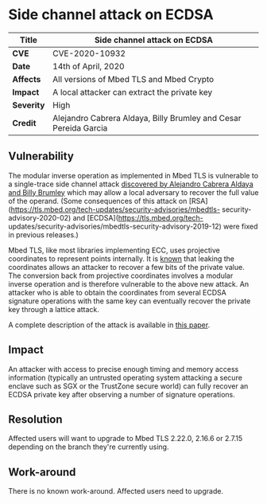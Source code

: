 # Side channel attack on ECDSA

**Title** |  Side channel attack on ECDSA
---|---
**CVE** |  CVE-2020-10932
**Date** |  14th of April, 2020
**Affects** |  All versions of Mbed TLS and Mbed Crypto
**Impact** |  A local attacker can extract the private key
**Severity** |  High
**Credit** |  Alejandro Cabrera Aldaya, Billy Brumley and Cesar Pereida Garcia

## Vulnerability

The modular inverse operation as implemented in Mbed TLS is vulnerable to a
single-trace side channel attack [discovered by Alejandro Cabrera Aldaya and
Billy Brumley](https://eprint.iacr.org/2020/055) which may allow a local
adversary to recover the full value of the operand. (Some consequences of this
attack on [RSA](https://tls.mbed.org/tech-updates/security-advisories/mbedtls-
security-advisory-2020-02) and [ECDSA](https://tls.mbed.org/tech-
updates/security-advisories/mbedtls-security-advisory-2019-12) were fixed in
previous releases.)

Mbed TLS, like most libraries implementing ECC, uses projective coordinates to
represent points internally. It is [known](https://eprint.iacr.org/2003/191)
that leaking the coordinates allows an attacker to recover a few bits of the
private value. The conversion back from projective coordinates involves a
modular inverse operation and is therefore vulnerable to the above new attack.
An attacker who is able to obtain the coordinates from several ECDSA signature
operations with the same key can eventually recover the private key through a
lattice attack.

A complete description of the attack is available in [this
paper](https://eprint.iacr.org/2020/432.pdf).

## Impact

An attacker with access to precise enough timing and memory access information
(typically an untrusted operating system attacking a secure enclave such as
SGX or the TrustZone secure world) can fully recover an ECDSA private key
after observing a number of signature operations.

## Resolution

Affected users will want to upgrade to Mbed TLS 2.22.0, 2.16.6 or 2.7.15
depending on the branch they're currently using.

## Work-around

There is no known work-around. Affected users need to upgrade.
